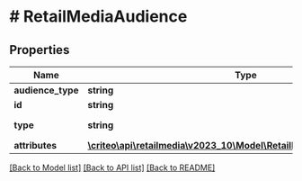# # RetailMediaAudience

## Properties

Name | Type | Description | Notes
------------ | ------------- | ------------- | -------------
**audience_type** | **string** | Type of the audience |
**id** | **string** | Unique ID of this audience. |
**type** | **string** | Name of the entity i.e. RetailMediaAudienceSummary |
**attributes** | [**\criteo\api\retailmedia\v2023_10\Model\RetailMediaAudienceAttributes**](RetailMediaAudienceAttributes.md) |  |

[[Back to Model list]](../../README.md#models) [[Back to API list]](../../README.md#endpoints) [[Back to README]](../../README.md)
